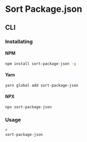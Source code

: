 # Sort Package.json

## CLI

### Installating

#### NPM

```sh
npm install sort-package-json -g
```

#### Yarn

```sh
yarn global add sort-package-json
```

#### NPX

```sh
npx sort-package-json
```

### Usage

```sh
#
sort-package-json
```
